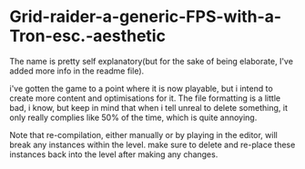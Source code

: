 # Grid-raider-a-generic-FPS-with-a-Tron-esc.-aesthetic
The name is pretty self explanatory(but for the sake of being elaborate, I've added more info in the readme file). 

i've gotten the game to a point where it is now playable, but i intend to create more content and optimisations for it. 
The file formatting is a little bad, i know, but keep in mind that when i tell unreal to delete something, it only really complies like 50% of the time,
which is quite annoying.


Note that re-compilation, either manually or by playing in the editor, will break any instances within the level. make sure to delete and re-place these instances back into the level after making any changes.
